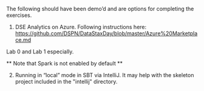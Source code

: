 The following should have been demo’d and are options for completing the exercises.

1) DSE Analytics on Azure.  Following instructions here:
https://github.com/DSPN/DataStaxDay/blob/master/Azure%20Marketplace.md

Lab 0 and Lab 1 especially.  

** Note that Spark is not enabled by default **


2) Running in “local” mode in SBT via IntelliJ.  It may help with the skeleton project included in the "intellij" directory.

